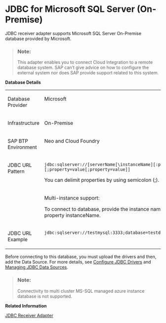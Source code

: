 <!-- loio9745e4096fd9438fb681fac8270f11f1 -->

# JDBC for Microsoft SQL Server \(On-Premise\)

JDBC receiver adapter supports Microsoft SQL Server On-Premise database provided by Microsoft.

> ### Note:  
> This adapter enables you to connect Cloud Integration to a remote database system. SAP can’t give advice on how to configure the external system nor does SAP provide support related to this system.

**Database Details**


<table>
<tr>
<td valign="top">

Database Provider



</td>
<td valign="top">

Microsoft



</td>
</tr>
<tr>
<td valign="top">

Infrastructure



</td>
<td valign="top">

On-Premise



</td>
</tr>
<tr>
<td valign="top">

SAP BTP Environment



</td>
<td valign="top">

Neo and Cloud Foundry



</td>
</tr>
<tr>
<td valign="top" rowspan="2">

JDBC URL Pattern



</td>
<td valign="top">

`jdbc:sqlserver://[serverName[\instanceName][:portNumber]][;property=value[;property=value]]`

You can delimit properties by using semicolon \(;\). You can't duplicate them.



</td>
</tr>
<tr>
<td valign="top">

Multi-instance support:

To connect to database, provide the instance name in the URL using property instanceName.



</td>
</tr>
<tr>
<td valign="top">

JDBC URL Example



</td>
<td valign="top">

`jdbc:sqlserver://testmysql:3333;database=testdb;instanceName=SQLEXPRESS`



</td>
</tr>
</table>

Before connecting to this database, you must upload the drivers and then, add the Data Source. For more details, see [Configure JDBC Drivers](configure-jdbc-drivers-77c7d95.md) and [Managing JDBC Data Sources](managing-jdbc-data-sources-4c873fa.md).

> ### Note:  
> Connectivity to multi cluster MS-SQL managed azure instance database is not supported.

**Related Information**  


[JDBC Receiver Adapter](jdbc-receiver-adapter-88be644.md "The JDBC (Java Database Connectivity) adapter enables you to connect SAP Integration Suite to cloud databases.")

